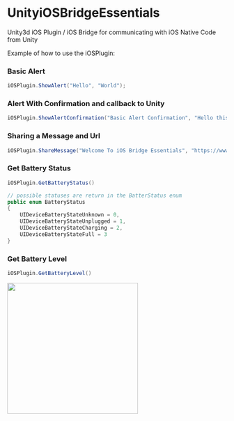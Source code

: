 # UnityiOSBridgeEssentials

Unity3d iOS Plugin / iOS Bridge for communicating with iOS Native Code from Unity

Example of how to use the iOSPlugin:


### Basic Alert

```csharp
iOSPlugin.ShowAlert("Hello", "World");
```

### Alert With Confirmation and callback to Unity

```csharp
iOSPlugin.ShowAlertConfirmation("Basic Alert Confirmation", "Hello this is a basic confirmation !", "CallBack");
```

### Sharing a Message and Url

```csharp
iOSPlugin.ShareMessage("Welcome To iOS Bridge Essentials", "https://www.github.com/dilmerv/UnityiOSBridgeEssentials");
```

### Get Battery Status

```csharp
iOSPlugin.GetBatteryStatus()

// possible statuses are return in the BatterStatus enum
public enum BatteryStatus 
{
    UIDeviceBatteryStateUnknown = 0,
    UIDeviceBatteryStateUnplugged = 1,
    UIDeviceBatteryStateCharging = 2,
    UIDeviceBatteryStateFull = 3
}

```

### Get Battery Level

```csharp
iOSPlugin.GetBatteryLevel()
```

<img src="https://github.com/dilmerv/UnityiOSBridgeEssentials/blob/master/docs/images/bridge.gif" width="300">

